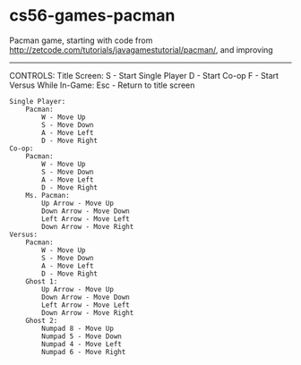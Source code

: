 cs56-games-pacman
=================

Pacman game, starting with code from http://zetcode.com/tutorials/javagamestutorial/pacman/, and improving

_______________________
CONTROLS:
	Title Screen:
		S - Start Single Player
		D - Start Co-op
		F - Start Versus
	While In-Game:
		Esc - Return to title screen
		
	Single Player:
		Pacman:
			W - Move Up
			S - Move Down
			A - Move Left
			D - Move Right
	Co-op:
		Pacman:
			W - Move Up
			S - Move Down
			A - Move Left
			D - Move Right
		Ms. Pacman:
			Up Arrow - Move Up
			Down Arrow - Move Down
			Left Arrow - Move Left
			Down Arrow - Move Right
	Versus:
		Pacman:
			W - Move Up
			S - Move Down
			A - Move Left
			D - Move Right
		Ghost 1:
			Up Arrow - Move Up
			Down Arrow - Move Down
			Left Arrow - Move Left
			Down Arrow - Move Right
		Ghost 2:
			Numpad 8 - Move Up
			Numpad 5 - Move Down
			Numpad 4 - Move Left
			Numpad 6 - Move Right